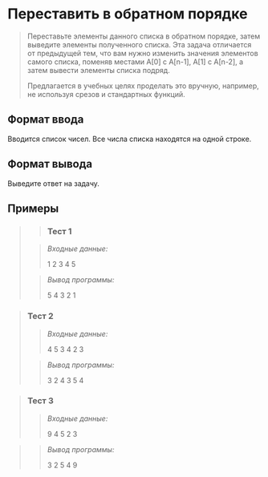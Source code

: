 # Переставить в обратном порядке


>Переставьте элементы данного списка в обратном порядке, затем выведите элементы полученного списка. Эта задача отличается от предыдущей тем, что вам нужно изменить значения элементов самого списка, поменяв местами A[0] c A[n-1], A[1] с A[n-2], а затем вывести элементы списка подряд.
>
>Предлагается в учебных целях проделать это вручную, например, не используя срезов и стандартных функций.


## Формат ввода

Вводится список чисел. Все числа списка находятся на одной строке.

## Формат вывода

Выведите ответ на задачу.

 ## Примеры
>
> >### Тест 1
>
>>*Входные данные:*
>>
>>1 2 3 4 5
>>
>>
>>
>>
>> 
>>
>>
>>
>>
>> 
> 
>>*Вывод программы:*
>>
>>5 4 3 2 1
>>

 
>### Тест 2
>
>>*Входные данные:*
>>
>>
>>
>>4 5 3 4 2 3
>>
>>
>> 
>>
>> 
>>
>> 
>>
>>
>>
>>
>>
>
>>*Вывод программы:*
>>
>>3 2 4 3 5 4 

>>

>### Тест 3
>
>>*Входные данные:*
>>
>>9 4 5 2 3
>>
>>
>>
>>
>>
>> 
>>
>> 
>>
>>
>>

>>*Вывод программы:*
>>
>>3 2 5 4 9
>>
>>
